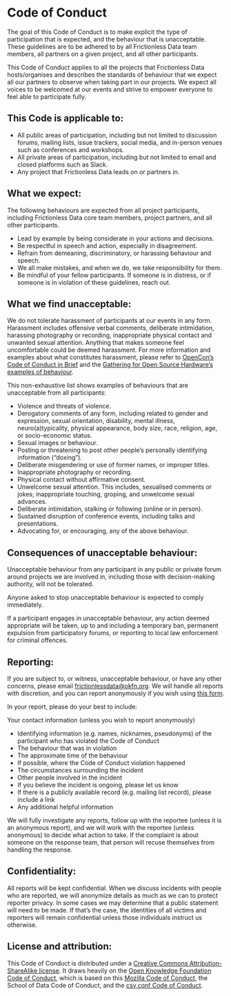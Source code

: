 # Code of Conduct
The goal of this Code of Conduct is to make explicit the type of participation that is expected, and the behaviour that is unacceptable. These guidelines are to be adhered to by all Frictionless Data team members, all partners on a given project, and all other participants.

This Code of Conduct applies to all the projects that Frictionless Data hosts/organises and describes the standards of behaviour that we expect all our partners to observe when taking part in our projects. We expect all voices to be welcomed at our events and strive to empower everyone to feel able to participate fully.

## This Code is applicable to:
* All public areas of participation, including but not limited to discussion forums, mailing lists, issue trackers, social media, and in-person venues such as conferences and workshops.
* All private areas of participation, including but not limited to email and closed platforms such as Slack.
* Any project that Frictionless Data leads on or partners in.

## What we expect:
The following behaviours are expected from all project participants, including Frictionless Data core team members, project partners, and all other participants.

* Lead by example by being considerate in your actions and decisions.
* Be respectful in speech and action, especially in disagreement.
* Refrain from demeaning, discriminatory, or harassing behaviour and speech.
* We all make mistakes, and when we do, we take responsibility for them.
* Be mindful of your fellow participants. If someone is in distress, or if someone is in violation of these guidelines, reach out.

## What we find unacceptable:
We do not tolerate harassment of participants at our events in any form. Harassment includes offensive verbal comments, deliberate intimidation, harassing photography or recording, inappropriate physical contact and unwanted sexual attention. Anything that makes someone feel uncomfortable could be deemed harassment. For more information and examples about what constitutes harassment, please refer to [OpenCon’s Code of Conduct in Brief](https://www.opencon2018.org/code_of_conduct) and the [Gathering for Open Source Hardware’s examples of behaviour](http://openhardware.science/gosh-2017/gosh-code-of-conduct/).

This non-exhaustive list shows examples of behaviours that are unacceptable from all participants:

* Violence and threats of violence.
* Derogatory comments of any form, including related to gender and expression, sexual orientation, disability, mental illness, neuro(a)typicality, physical appearance, body size, race, religion, age, or socio-economic status.
* Sexual images or behaviour.
* Posting or threatening to post other people’s personally identifying information (“doxing”).
* Deliberate misgendering or use of former names, or improper titles. 
* Inappropriate photography or recording.
* Physical contact without affirmative consent.
* Unwelcome sexual attention. This includes, sexualised comments or jokes; inappropriate touching, groping, and unwelcome sexual advances.
* Deliberate intimidation, stalking or following (online or in person).
* Sustained disruption of conference events, including talks and presentations.
* Advocating for, or encouraging, any of the above behaviour.

## Consequences of unacceptable behaviour:
Unacceptable behaviour from any participant in any public or private forum around projects we are involved in, including those with decision-making authority, will not be tolerated.

Anyone asked to stop unacceptable behaviour is expected to comply immediately.

If a participant engages in unacceptable behaviour, any action deemed appropriate will be taken, up to and including a temporary ban, permanent expulsion from participatory forums, or reporting to local law enforcement for criminal offences.

## Reporting:
If you are subject to, or witness, unacceptable behaviour, or have any other concerns, please email frictionlessdata@okfn.org. We will handle all reports with discretion, and you can report anonymously if you wish using [this form](https://docs.google.com/forms/d/e/1FAIpQLSfoly-CZT9ZONcns4uG7BsoxGObRqgTlI6NdfvlYSCRVyy_QQ/viewform?usp=sf_link).

In your report, please do your best to include:

Your contact information (unless you wish to report anonymously)
* Identifying information (e.g. names, nicknames, pseudonyms) of the participant who has violated the Code of Conduct
* The behaviour that was in violation
* The approximate time of the behaviour
* If possible, where the Code of Conduct violation happened
* The circumstances surrounding the incident
* Other people involved in the incident
* If you believe the incident is ongoing, please let us know
* If there is a publicly available record (e.g. mailing list record), please include a link
* Any additional helpful information

We will fully investigate any reports, follow up with the reportee (unless it is an anonymous report), and we will work with the reportee (unless anonymous) to decide what action to take. If the complaint is about someone on the response team, that person will recuse themselves from handling the response.

## Confidentiality:
All reports will be kept confidential. When we discuss incidents with people who are reported, we will anonymize details as much as we can to protect reporter privacy. In some cases we may determine that a public statement will need to be made. If that’s the case, the identities of all victims and reporters will remain confidential unless those individuals instruct us otherwise.

## License and attribution:
This Code of Conduct is distributed under a [Creative Commons Attribution-ShareAlike license](https://creativecommons.org/licenses/by-sa/4.0/). It draws heavily on the [Open Knowledge Foundation Code of Conduct](https://okfn.org/about/code-of-conduct/), which is based on this [Mozilla Code of Conduct](https://wiki.mozilla.org/Participation/Community_Gatherings/Brazil_2016/Code_of_Conduct), the School of Data Code of Conduct, and the [csv,conf Code of Conduct](https://csvconf.com/coc/).
